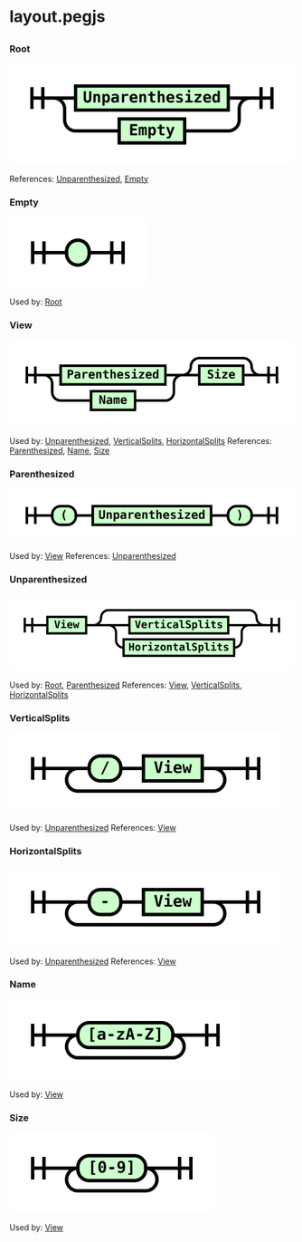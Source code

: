 
# layout.pegjs

## 


### Root

![Root](./layout/Root.svg)

References: [Unparenthesized](#Unparenthesized), [Empty](#Empty)

### Empty

![Empty](./layout/Empty.svg)

Used by: [Root](#Root)

### View

![View](./layout/View.svg)

Used by: [Unparenthesized](#Unparenthesized), [VerticalSplits](#VerticalSplits), [HorizontalSplits](#HorizontalSplits)
References: [Parenthesized](#Parenthesized), [Name](#Name), [Size](#Size)

### Parenthesized

![Parenthesized](./layout/Parenthesized.svg)

Used by: [View](#View)
References: [Unparenthesized](#Unparenthesized)

### Unparenthesized

![Unparenthesized](./layout/Unparenthesized.svg)

Used by: [Root](#Root), [Parenthesized](#Parenthesized)
References: [View](#View), [VerticalSplits](#VerticalSplits), [HorizontalSplits](#HorizontalSplits)

### VerticalSplits

![VerticalSplits](./layout/VerticalSplits.svg)

Used by: [Unparenthesized](#Unparenthesized)
References: [View](#View)

### HorizontalSplits

![HorizontalSplits](./layout/HorizontalSplits.svg)

Used by: [Unparenthesized](#Unparenthesized)
References: [View](#View)

### Name

![Name](./layout/Name.svg)

Used by: [View](#View)

### Size

![Size](./layout/Size.svg)

Used by: [View](#View)

